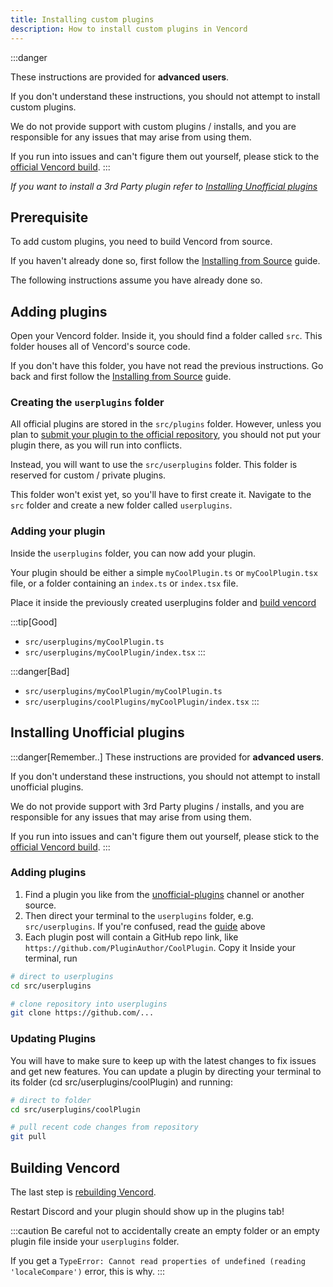 ```yaml
---
title: Installing custom plugins
description: How to install custom plugins in Vencord
---
```


:::danger

These instructions are provided for **advanced users**.

If you don't understand these instructions, you should not attempt to install custom plugins.

We do not provide support with custom plugins / installs, and you are responsible for any issues that may arise from using them.

If you run into issues and can't figure them out yourself, please stick to the [official Vencord build](https://vencord.dev/download).
:::

*If you want to install a 3rd Party plugin refer to [Installing Unofficial plugins](#installing-unofficial-plugins)*

## Prerequisite

To add custom plugins, you need to build Vencord from source.

If you haven't already done so, first follow the [Installing from Source](/installing) guide. 

The following instructions assume you have already done so.

## Adding plugins

Open your Vencord folder. Inside it, you should find a folder called `src`. This folder houses all of Vencord's source code.

If you don't have this folder, you have not read the previous instructions. Go back and first follow the [Installing from Source](/installing) guide.

### Creating the `userplugins` folder

All official plugins are stored in the `src/plugins` folder.
However, unless you plan to [submit your plugin to the official repository](/plugins/submission), you should not put your plugin there, as you will run into conflicts.

Instead, you will want to use the `src/userplugins` folder. This folder is reserved for custom / private plugins.

This folder won't exist yet, so you'll have to first create it. Navigate to the `src` folder and create a new folder called `userplugins`.

### Adding your plugin

Inside the `userplugins` folder, you can now add your plugin.

Your plugin should be either a simple `myCoolPlugin.ts` or `myCoolPlugin.tsx` file, or a folder containing an `index.ts` or `index.tsx` file.

Place it inside the previously created userplugins folder and [build vencord](#building-vencord)

:::tip[Good]
- `src/userplugins/myCoolPlugin.ts`
- `src/userplugins/myCoolPlugin/index.tsx`
:::

:::danger[Bad]
- `src/userplugins/myCoolPlugin/myCoolPlugin.ts`
- `src/userplugins/coolPlugins/myCoolPlugin/index.tsx`
:::

## Installing Unofficial plugins

:::danger[Remember..]
These instructions are provided for **advanced users**.

If you don't understand these instructions, you should not attempt to install unofficial plugins.

We do not provide support with 3rd Party plugins / installs, and you are responsible for any issues that may arise from using them.

If you run into issues and can't figure them out yourself, please stick to the [official Vencord build](https://vencord.dev/download).
:::

### Adding plugins
1. Find a plugin you like from the [unofficial-plugins](https://discord.com/channels/1015060230222131221/1256395889354997771) channel or another source.
2. Then direct your terminal to the `userplugins` folder, e.g. `src/userplugins`. If you're confused, read the [guide](#creating-the-userplugins-folder) above
3.  Each plugin post will contain a GitHub repo link, like `https://github.com/PluginAuthor/CoolPlugin`. Copy it
Inside your terminal, run
```sh
# direct to userplugins 
cd src/userplugins

# clone repository into userplugins
git clone https://github.com/...
```
### Updating Plugins
You will have to make sure to keep up with the latest changes to fix issues and get new features. You can update a plugin by directing your terminal to its folder (cd src/userplugins/coolPlugin) and running:
```sh
# direct to folder
cd src/userplugins/coolPlugin

# pull recent code changes from repository
git pull
```

## Building Vencord

The last step is [rebuilding Vencord](/installing#building-vencord).

Restart Discord and your plugin should show up in the plugins tab!

:::caution
Be careful not to accidentally create an empty folder or an empty plugin file inside your `userplugins` folder.

If you get a `TypeError: Cannot read properties of undefined (reading 'localeCompare')` error, this is why.
:::
